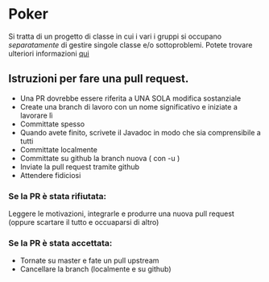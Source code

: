 # Poker

Si tratta di un progetto di classe in cui i vari i gruppi si occupano *separatamente* di gestire singole classe e/o sottoproblemi. Potete trovare ulteriori informazioni [qui](https://4binfo18.github.io/Poker/ "Sito di Github Pages")

## Istruzioni per fare una pull request.

- Una PR dovrebbe essere riferita a UNA SOLA modifica sostanziale
- Create una branch di lavoro con un nome significativo e iniziate a lavorare lì
- Committate spesso
- Quando avete finito, scrivete il Javadoc in modo che sia comprensibile a tutti
- Committate localmente
- Committate su github la branch nuova ( con -u )
- Inviate la pull request tramite github 
- Attendere fidiciosi

### Se la PR è stata rifiutata:
Leggere le motivazioni, integrarle e produrre una nuova pull request (oppure scartare il tutto e occuaparsi di altro)

### Se la PR è stata accettata:
- Tornate su master e fate un pull upstream
- Cancellare la branch (localmente e su github)


